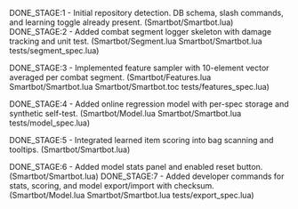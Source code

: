 DONE_STAGE:1 - Initial repository detection. DB schema, slash commands, and learning toggle already present. (Smartbot/Smartbot.lua)
DONE_STAGE:2 - Added combat segment logger skeleton with damage tracking and unit test. (Smartbot/Segment.lua Smartbot/Smartbot.lua tests/segment_spec.lua)

DONE_STAGE:3 - Implemented feature sampler with 10-element vector averaged per combat segment. (Smartbot/Features.lua Smartbot/Smartbot.lua Smartbot/Smartbot.toc tests/features_spec.lua)

DONE_STAGE:4 - Added online regression model with per-spec storage and synthetic self-test. (Smartbot/Model.lua Smartbot/Smartbot.lua tests/model_spec.lua)

DONE_STAGE:5 - Integrated learned item scoring into bag scanning and tooltips. (Smartbot/Smartbot.lua)

DONE_STAGE:6 - Added model stats panel and enabled reset button. (Smartbot/Smartbot.lua)
DONE_STAGE:7 - Added developer commands for stats, scoring, and model export/import with checksum. (Smartbot/Model.lua Smartbot/Smartbot.lua tests/export_spec.lua)
